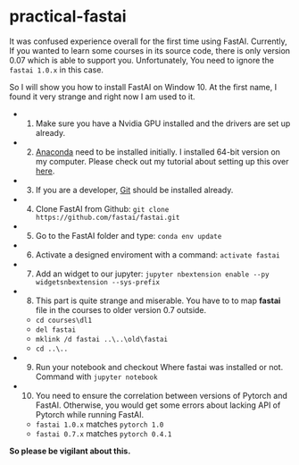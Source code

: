 # practical-fastai

It was confused experience overall for the first time using FastAI. Currently, If you wanted to learn some courses in its source code, there is only version 0.07 which is able to support you. Unfortunately, You need to ignore the `fastai 1.0.x` in this case.

So I will show you how to install FastAI on Window 10. At the first name, I found it very strange and right now I am used to it.

- 1. Make sure you have a Nvidia GPU installed and the drivers are set up already.
- 2. [Anaconda](https://www.anaconda.com/download/?lang=en-us#download) need to be installed initially. I installed 64-bit version on my computer. Please check out my tutorial about setting up this over [here](https://github.com/bangoc123/learn-machine-learning-in-two-months/blob/master/essential-installs/vn-windows-python-and-libraries-installations.MD#4-anaconda). 
- 3. If you are a developer, [Git](https://gitforwindows.org/) should be installed already.
- 4. Clone FastAI from Github: `git clone https://github.com/fastai/fastai.git` 
- 5. Go to the FastAI folder and type: `conda env update`
- 6. Activate a designed enviroment with a command:  `activate fastai`
- 7. Add an widget to our jupyter: `jupyter nbextension enable --py widgetsnbextension --sys-prefix`
- 8. This part is quite strange and miserable. You have to to map **fastai** file in the courses to older version 0.7 outside.
  - `cd courses\dl1`
  - `del fastai`
  - `mklink /d fastai ..\..\old\fastai`
  - `cd ..\..`
- 9. Run your notebook and checkout Where fastai was installed or not. Command with `jupyter notebook`
- 10. You need to ensure the correlation between versions of Pytorch and FastAI. Otherwise, you would get some errors about lacking API of Pytorch while running FastAI.
  - `fastai 1.0.x` matches `pytorch 1.0`
  - `fastai 0.7.x` matches `pytorch 0.4.1`

**So please be vigilant about this.**



